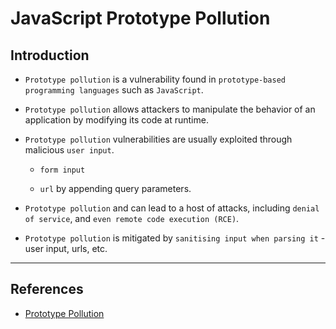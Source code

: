 # JavaScript Prototype Pollution

## Introduction

* `Prototype pollution` is a vulnerability found in `prototype-based programming languages` such as `JavaScript`.

* `Prototype pollution` allows attackers to manipulate the behavior of an application by modifying its code at runtime.

* `Prototype pollution` vulnerabilities are usually exploited through malicious `user input`.

    * `form input`

    * `url` by appending query parameters.

* `Prototype pollution` and can lead to a host of attacks, including `denial of service`, and `even remote code execution (RCE)`.

* `Prototype pollution` is mitigated by `sanitising input when parsing it` - user input, urls, etc.

---

## References

* [Prototype Pollution](https://portswigger.net/daily-swig/prototype-pollution-vulnerability-left-bug-bounty-platform-hackerone-open-to-attack)